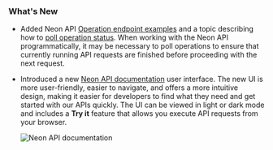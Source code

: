 ### What's New

- Added Neon API [Operation endpoint examples](../manage/operations#view-operations-with-the-neon-api) and a topic describing how to [poll operation status](../manage/operations#poll-operation-status). When working with the Neon API programmatically, it may be necessary to poll operations to ensure that currently running API requests are finished before proceeding with the next request.  
- Introduced a new [Neon API documentation](https://api-docs.neon.tech/reference/getting-started-with-neon-api) user interface. The new UI is more user-friendly, easier to navigate, and offers a more intuitive design, making it easier for developers to find what they need and get started with our APIs quickly. The UI can be viewed in light or dark mode and includes a **Try it** feature that allows you execute API requests from your browser.

  ![Neon API documentation](/docs/relnotes/neon_api.png)
